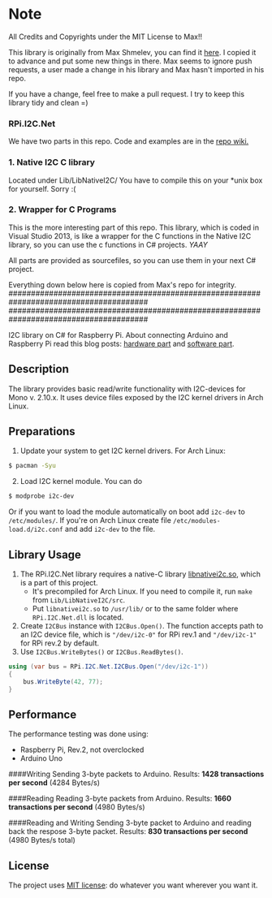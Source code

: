 Note
====
All Credits and Copyrights under the MIT License to Max!!

This library is originally from Max Shmelev, you can find it [here](https://github.com/mshmelev/RPi.I2C.Net).
I copied it to advance and put some new things in there. Max seems to ignore push requests,
a user made a change in his library and Max hasn't imported in his repo.

If you have a change, feel free to make a pull request. I try to keep this library tidy and clean =)

### RPi.I2C.Net
We have two parts in this repo. Code and examples are in the [repo wiki.]()

### 1. Native I2C C library
Located under Lib/LibNativeI2C/
You have to compile this on your *unix box for yourself. Sorry :(

### 2. Wrapper for C Programs
This is the more interesting part of this repo.
This library, which is coded in Visual Studio 2013, is like a wrapper for the C functions in the Native I2C library, so you can use the c functions in C# projects. *YAAY*


All parts are provided as sourcefiles, so you can use them in your next C# project.

Everything down below here is copied from Max's repo for integrity.
#######################################################################################
#######################################################################################

I2C library on C# for Raspberry Pi. About connecting Arduino and Raspberry Pi read this blog posts: [hardware part](http://blog.mshmelev.com/2013/06/connecting-raspberry-pi-and-arduino.html) and [software part](http://blog.mshmelev.com/2013/06/connecting-raspberry-pi-and-arduino-software.html).

## Description
The library provides basic read/write functionality with I2C-devices for Mono v. 2.10.x.
It uses device files exposed by the I2C kernel drivers in Arch Linux.

## Preparations
1. Update your system to get I2C kernel drivers. For Arch Linux:
```bash
$ pacman -Syu
```

2. Load I2C kernel module. You can do
```bash
$ modprobe i2c-dev
```
Or if you want to load the module automatically on boot add `i2c-dev` to `/etc/modules/`. If you're on Arch Linux create file `/etc/modules-load.d/i2c.conf` and add `i2c-dev` to the file.

## Library Usage
1. The RPi.I2C.Net library requires a native-C library [libnativei2c.so](https://github.com/mshmelev/RPi.I2C.Net/blob/master/Lib/LibNativeI2C/libnativei2c.so), which is a part of this project.
   * It's precompiled for Arch Linux. If you need to compile it, run `make` from `Lib/LibNativeI2C/src`.
   * Put `libnativei2c.so` to `/usr/lib/` or to the same folder where `RPi.I2C.Net.dll` is located.
2. Create `I2CBus` instance with `I2CBus.Open()`. The function accepts path to an I2C device file, which is `"/dev/i2c-0"` for RPi rev.1 and `"/dev/i2c-1"` for RPi rev.2 by default.
3. Use `I2CBus.WriteBytes()` or `I2CBus.ReadBytes()`.

```C#
using (var bus = RPi.I2C.Net.I2CBus.Open("/dev/i2c-1"))
{
	bus.WriteByte(42, 77);
}
```


## Performance
The performance testing was done using:
* Raspberry Pi, Rev.2, not overclocked
* Arduino Uno

####Writing
Sending 3-byte packets to Arduino.
Results: **1428 transactions per second** (4284 Bytes/s)

####Reading
Reading 3-byte packets from Arduino.
Results: **1660 transactions per second** (4980 Bytes/s)

####Reading and Writing
Sending 3-byte packet to Arduino and reading back the respose 3-byte packet.
Results: **830 transactions per second** (4980 Bytes/s total)

## License
The project uses [MIT license](https://github.com/hasechris/RPi.I2C.Net/blob/master/License.md): do whatever you want wherever you want it.
